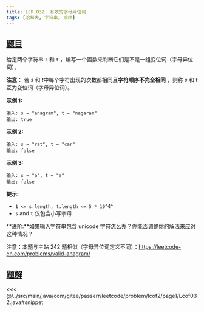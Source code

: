 ```yaml
---
title: LCR 032. 有效的字母异位词
tags: [哈希表, 字符串, 排序]
---
```



## [题目](https://leetcode.cn/problems/dKk3P7/)
给定两个字符串 `s` 和 `t` ，编写一个函数来判断它们是不是一组变位词（字母异位词）。

**注意：** 若 *s* 和 *t*中每个字符出现的次数都相同且**字符顺序不完全相同** ，则称 *s* 和 *t*互为变位词（字母异位词）。

**示例 1:**

```
输入: s = "anagram", t = "nagaram"
输出: true
```

**示例 2:**

```
输入: s = "rat", t = "car"
输出: false
```

**示例 3:**

```
输入: s = "a", t = "a"
输出: false
```

**提示:**

* `1 <= s.length, t.length <= 5 * 10`^4^
* `s` and `t` 仅包含小写字母

**进阶:**如果输入字符串包含 unicode 字符怎么办？你能否调整你的解法来应对这种情况？

注意：本题与主站 242 题相似（字母异位词定义不同）：<https://leetcode-cn.com/problems/valid-anagram/>


## [题解](https://github.com/PasseRR/JavaLeetCode/blob/master/src/main/java/com/gitee/passerr/leetcode/problem/lcof2/page1/Lcof032.java)

<<< @/../src/main/java/com/gitee/passerr/leetcode/problem/lcof2/page1/Lcof032.java#snippet
